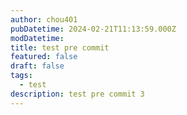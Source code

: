 ```yaml
---
author: chou401
pubDatetime: 2024-02-21T11:13:59.000Z
modDatetime:
title: test pre commit
featured: false
draft: false
tags:
  - test
description: test pre commit 3
---
```

